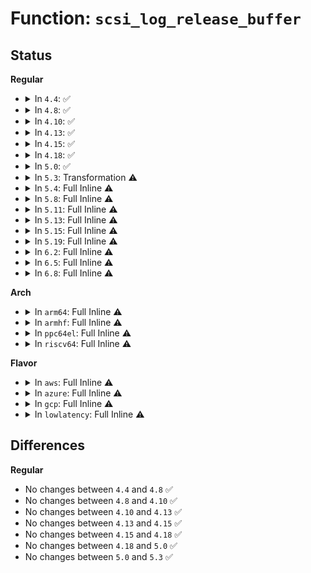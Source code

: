 # Function: <code>scsi_log_release_buffer</code>

## Status
<b>Regular</b>
<ul>
<li>
<details>
<summary>In <code>4.4</code>: ✅</summary>

```c
void scsi_log_release_buffer(char *bufptr);
```

**Collision:** Unique Static

**Inline:** No

**Transformation:** False

**Instances:**

```
In drivers/scsi/scsi_logging.c (ffffffff815b7b60)
Location: drivers/scsi/scsi_logging.c:56
Inline: False
Direct callers:
  - drivers/scsi/scsi_logging.c:sdev_prefix_printk
  - drivers/scsi/scsi_logging.c:scmd_printk
  - drivers/scsi/scsi_logging.c:scsi_print_command
  - drivers/scsi/scsi_logging.c:scsi_print_command
  - drivers/scsi/scsi_logging.c:scsi_print_command
  - drivers/scsi/scsi_logging.c:scsi_log_print_sense_hdr
  - drivers/scsi/scsi_logging.c:scsi_log_print_sense_hdr
  - drivers/scsi/scsi_logging.c:scsi_log_print_sense
  - drivers/scsi/scsi_logging.c:scsi_print_result
```
**Symbols:**

```
ffffffff815b7b60-ffffffff815b7bba: scsi_log_release_buffer (STB_LOCAL)
```
</details>
</li>
<li>
<details>
<summary>In <code>4.8</code>: ✅</summary>

```c
void scsi_log_release_buffer(char *bufptr);
```

**Collision:** Unique Static

**Inline:** No

**Transformation:** False

**Instances:**

```
In drivers/scsi/scsi_logging.c (ffffffff816103f0)
Location: drivers/scsi/scsi_logging.c:56
Inline: False
Direct callers:
  - drivers/scsi/scsi_logging.c:scsi_print_result
  - drivers/scsi/scsi_logging.c:scsi_log_print_sense
  - drivers/scsi/scsi_logging.c:scsi_log_print_sense_hdr
  - drivers/scsi/scsi_logging.c:scsi_log_print_sense_hdr
  - drivers/scsi/scsi_logging.c:scsi_print_command
  - drivers/scsi/scsi_logging.c:scsi_print_command
  - drivers/scsi/scsi_logging.c:scsi_print_command
  - drivers/scsi/scsi_logging.c:scmd_printk
  - drivers/scsi/scsi_logging.c:sdev_prefix_printk
```
**Symbols:**

```
ffffffff816103f0-ffffffff8161044a: scsi_log_release_buffer (STB_LOCAL)
```
</details>
</li>
<li>
<details>
<summary>In <code>4.10</code>: ✅</summary>

```c
void scsi_log_release_buffer(char *bufptr);
```

**Collision:** Unique Static

**Inline:** No

**Transformation:** False

**Instances:**

```
In drivers/scsi/scsi_logging.c (ffffffff8163fc80)
Location: drivers/scsi/scsi_logging.c:56
Inline: False
Direct callers:
  - drivers/scsi/scsi_logging.c:scsi_print_result
  - drivers/scsi/scsi_logging.c:scsi_log_print_sense
  - drivers/scsi/scsi_logging.c:scsi_log_print_sense_hdr
  - drivers/scsi/scsi_logging.c:scsi_log_print_sense_hdr
  - drivers/scsi/scsi_logging.c:scsi_print_command
  - drivers/scsi/scsi_logging.c:scsi_print_command
  - drivers/scsi/scsi_logging.c:scsi_print_command
  - drivers/scsi/scsi_logging.c:scmd_printk
  - drivers/scsi/scsi_logging.c:sdev_prefix_printk
```
**Symbols:**

```
ffffffff8163fc80-ffffffff8163fcda: scsi_log_release_buffer (STB_LOCAL)
```
</details>
</li>
<li>
<details>
<summary>In <code>4.13</code>: ✅</summary>

```c
void scsi_log_release_buffer(char *bufptr);
```

**Collision:** Unique Static

**Inline:** No

**Transformation:** False

**Instances:**

```
In drivers/scsi/scsi_logging.c (ffffffff816546e0)
Location: drivers/scsi/scsi_logging.c:56
Inline: False
Direct callers:
  - drivers/scsi/scsi_logging.c:scsi_print_result
  - drivers/scsi/scsi_logging.c:scsi_log_print_sense
  - drivers/scsi/scsi_logging.c:scsi_log_print_sense_hdr
  - drivers/scsi/scsi_logging.c:scsi_log_print_sense_hdr
  - drivers/scsi/scsi_logging.c:scsi_print_command
  - drivers/scsi/scsi_logging.c:scsi_print_command
  - drivers/scsi/scsi_logging.c:scsi_print_command
  - drivers/scsi/scsi_logging.c:scmd_printk
  - drivers/scsi/scsi_logging.c:sdev_prefix_printk
```
**Symbols:**

```
ffffffff816546e0-ffffffff8165472c: scsi_log_release_buffer (STB_LOCAL)
```
</details>
</li>
<li>
<details>
<summary>In <code>4.15</code>: ✅</summary>

```c
void scsi_log_release_buffer(char *bufptr);
```

**Collision:** Unique Static

**Inline:** No

**Transformation:** False

**Instances:**

```
In drivers/scsi/scsi_logging.c (ffffffff816bdc30)
Location: drivers/scsi/scsi_logging.c:56
Inline: False
Direct callers:
  - drivers/scsi/scsi_logging.c:scsi_print_result
  - drivers/scsi/scsi_logging.c:scsi_log_print_sense
  - drivers/scsi/scsi_logging.c:scsi_log_print_sense_hdr
  - drivers/scsi/scsi_logging.c:scsi_log_print_sense_hdr
  - drivers/scsi/scsi_logging.c:scsi_print_command
  - drivers/scsi/scsi_logging.c:scsi_print_command
  - drivers/scsi/scsi_logging.c:scsi_print_command
  - drivers/scsi/scsi_logging.c:scmd_printk
  - drivers/scsi/scsi_logging.c:sdev_prefix_printk
```
**Symbols:**

```
ffffffff816bdc30-ffffffff816bdc7c: scsi_log_release_buffer (STB_LOCAL)
```
</details>
</li>
<li>
<details>
<summary>In <code>4.18</code>: ✅</summary>

```c
void scsi_log_release_buffer(char *bufptr);
```

**Collision:** Unique Static

**Inline:** No

**Transformation:** False

**Instances:**

```
In drivers/scsi/scsi_logging.c (ffffffff816fa210)
Location: drivers/scsi/scsi_logging.c:56
Inline: False
Direct callers:
  - drivers/scsi/scsi_logging.c:scsi_print_result
  - drivers/scsi/scsi_logging.c:scsi_log_print_sense
  - drivers/scsi/scsi_logging.c:scsi_log_print_sense_hdr
  - drivers/scsi/scsi_logging.c:scsi_log_print_sense_hdr
  - drivers/scsi/scsi_logging.c:scsi_print_command
  - drivers/scsi/scsi_logging.c:scsi_print_command
  - drivers/scsi/scsi_logging.c:scsi_print_command
  - drivers/scsi/scsi_logging.c:scmd_printk
  - drivers/scsi/scsi_logging.c:sdev_prefix_printk
```
**Symbols:**

```
ffffffff816fa210-ffffffff816fa259: scsi_log_release_buffer (STB_LOCAL)
```
</details>
</li>
<li>
<details>
<summary>In <code>5.0</code>: ✅</summary>

```c
void scsi_log_release_buffer(char *bufptr);
```

**Collision:** Unique Static

**Inline:** No

**Transformation:** False

**Instances:**

```
In drivers/scsi/scsi_logging.c (ffffffff8171cc50)
Location: drivers/scsi/scsi_logging.c:56
Inline: False
Direct callers:
  - drivers/scsi/scsi_logging.c:scsi_print_result
  - drivers/scsi/scsi_logging.c:scsi_log_print_sense
  - drivers/scsi/scsi_logging.c:scsi_log_print_sense_hdr
  - drivers/scsi/scsi_logging.c:scsi_log_print_sense_hdr
  - drivers/scsi/scsi_logging.c:scsi_print_command
  - drivers/scsi/scsi_logging.c:scsi_print_command
  - drivers/scsi/scsi_logging.c:scsi_print_command
  - drivers/scsi/scsi_logging.c:scmd_printk
  - drivers/scsi/scsi_logging.c:sdev_prefix_printk
```
**Symbols:**

```
ffffffff8171cc50-ffffffff8171cc99: scsi_log_release_buffer (STB_LOCAL)
```
</details>
</li>
<li>
<details>
<summary>In <code>5.3</code>: Transformation ⚠️</summary>

```c
void scsi_log_release_buffer(char *bufptr);
```

**Collision:** Unique Static

**Inline:** No

**Transformation:** True

**Instances:**

```
In drivers/scsi/scsi_logging.c (0)
Location: drivers/scsi/scsi_logging.c:55
Inline: False
Direct callers:
  - drivers/scsi/scsi_logging.c:scsi_print_result
  - drivers/scsi/scsi_logging.c:scsi_log_print_sense
  - drivers/scsi/scsi_logging.c:scsi_log_print_sense_hdr
  - drivers/scsi/scsi_logging.c:scsi_log_print_sense_hdr
  - drivers/scsi/scsi_logging.c:scsi_print_command
  - drivers/scsi/scsi_logging.c:scsi_print_command
  - drivers/scsi/scsi_logging.c:scsi_print_command
  - drivers/scsi/scsi_logging.c:scmd_printk
  - drivers/scsi/scsi_logging.c:sdev_prefix_printk
```
**Symbols:**

```
ffffffff81758210-ffffffff8175825a: scsi_log_release_buffer (STB_LOCAL)
ffffffff8175905d-ffffffff81759070: scsi_log_release_buffer.cold (STB_LOCAL)
```
</details>
</li>
<li>
<details>
<summary>In <code>5.4</code>: Full Inline ⚠️</summary>

**Collision:** Unique Static

**Inline:** Full

**Transformation:** False

**Instances:**

```
In drivers/scsi/scsi_logging.c (ffffffff8177c8fd)
Location: drivers/scsi/scsi_logging.c:24
Inline: True
Inline callers:
  - drivers/scsi/scsi_logging.c:scsi_print_result
  - drivers/scsi/scsi_logging.c:scsi_log_print_sense
  - drivers/scsi/scsi_logging.c:scsi_log_print_sense_hdr
  - drivers/scsi/scsi_logging.c:scsi_log_print_sense_hdr
  - drivers/scsi/scsi_logging.c:scmd_printk
  - drivers/scsi/scsi_logging.c:sdev_prefix_printk
```
</details>
</li>
<li>
<details>
<summary>In <code>5.8</code>: Full Inline ⚠️</summary>

**Collision:** Unique Static

**Inline:** Full

**Transformation:** False

**Instances:**

```
In drivers/scsi/scsi_logging.c (ffffffff81840690)
Location: drivers/scsi/scsi_logging.c:24
Inline: True
Inline callers:
  - drivers/scsi/scsi_logging.c:scsi_print_result
  - drivers/scsi/scsi_logging.c:scsi_log_print_sense
  - drivers/scsi/scsi_logging.c:scsi_log_print_sense_hdr
  - drivers/scsi/scsi_logging.c:scsi_log_print_sense_hdr
  - drivers/scsi/scsi_logging.c:scsi_print_command
  - drivers/scsi/scsi_logging.c:scsi_print_command
  - drivers/scsi/scsi_logging.c:scsi_print_command
  - drivers/scsi/scsi_logging.c:scmd_printk
  - drivers/scsi/scsi_logging.c:sdev_prefix_printk
```
</details>
</li>
<li>
<details>
<summary>In <code>5.11</code>: Full Inline ⚠️</summary>

**Collision:** Unique Static

**Inline:** Full

**Transformation:** False

**Instances:**

```
In drivers/scsi/scsi_logging.c (ffffffff81c16c76)
Location: drivers/scsi/scsi_logging.c:24
Inline: True
Inline callers:
  - drivers/scsi/scsi_logging.c:scsi_print_result
  - drivers/scsi/scsi_logging.c:scsi_log_print_sense
  - drivers/scsi/scsi_logging.c:scsi_log_print_sense_hdr
  - drivers/scsi/scsi_logging.c:scsi_log_print_sense_hdr
  - drivers/scsi/scsi_logging.c:scsi_print_command
  - drivers/scsi/scsi_logging.c:scmd_printk
  - drivers/scsi/scsi_logging.c:sdev_prefix_printk
```
</details>
</li>
<li>
<details>
<summary>In <code>5.13</code>: Full Inline ⚠️</summary>

**Collision:** Unique Static

**Inline:** Full

**Transformation:** False

**Instances:**

```
In drivers/scsi/scsi_logging.c (ffffffff81c08abf)
Location: drivers/scsi/scsi_logging.c:24
Inline: True
Inline callers:
  - drivers/scsi/scsi_logging.c:scsi_print_result
  - drivers/scsi/scsi_logging.c:scsi_log_print_sense
  - drivers/scsi/scsi_logging.c:scsi_log_print_sense_hdr
  - drivers/scsi/scsi_logging.c:scsi_log_print_sense_hdr
  - drivers/scsi/scsi_logging.c:scsi_print_command
  - drivers/scsi/scsi_logging.c:scmd_printk
  - drivers/scsi/scsi_logging.c:sdev_prefix_printk
```
</details>
</li>
<li>
<details>
<summary>In <code>5.15</code>: Full Inline ⚠️</summary>

**Collision:** Unique Static

**Inline:** Full

**Transformation:** False

**Instances:**

```
In drivers/scsi/scsi_logging.c (ffffffff81d0cba4)
Location: drivers/scsi/scsi_logging.c:24
Inline: True
Inline callers:
  - drivers/scsi/scsi_logging.c:scsi_print_result
  - drivers/scsi/scsi_logging.c:scsi_log_print_sense
  - drivers/scsi/scsi_logging.c:scsi_log_print_sense_hdr
  - drivers/scsi/scsi_logging.c:scsi_log_print_sense_hdr
  - drivers/scsi/scsi_logging.c:scsi_print_command
  - drivers/scsi/scsi_logging.c:scmd_printk
  - drivers/scsi/scsi_logging.c:sdev_prefix_printk
```
</details>
</li>
<li>
<details>
<summary>In <code>5.19</code>: Full Inline ⚠️</summary>

**Collision:** Unique Static

**Inline:** Full

**Transformation:** False

**Instances:**

```
In drivers/scsi/scsi_logging.c (ffffffff81a0c049)
Location: drivers/scsi/scsi_logging.c:24
Inline: True
Inline callers:
  - drivers/scsi/scsi_logging.c:scsi_print_result
  - drivers/scsi/scsi_logging.c:scsi_log_print_sense
  - drivers/scsi/scsi_logging.c:scsi_log_print_sense_hdr
  - drivers/scsi/scsi_logging.c:scsi_log_print_sense_hdr
  - drivers/scsi/scsi_logging.c:scsi_print_command
  - drivers/scsi/scsi_logging.c:scmd_printk
  - drivers/scsi/scsi_logging.c:sdev_prefix_printk
```
</details>
</li>
<li>
<details>
<summary>In <code>6.2</code>: Full Inline ⚠️</summary>

**Collision:** Unique Static

**Inline:** Full

**Transformation:** False

**Instances:**

```
In drivers/scsi/scsi_logging.c (ffffffff81b8b66f)
Location: drivers/scsi/scsi_logging.c:24
Inline: True
Inline callers:
  - drivers/scsi/scsi_logging.c:scsi_print_result
  - drivers/scsi/scsi_logging.c:scsi_log_print_sense
  - drivers/scsi/scsi_logging.c:scsi_log_print_sense_hdr
  - drivers/scsi/scsi_logging.c:scsi_log_print_sense_hdr
  - drivers/scsi/scsi_logging.c:scsi_print_command
  - drivers/scsi/scsi_logging.c:scmd_printk
  - drivers/scsi/scsi_logging.c:sdev_prefix_printk
```
</details>
</li>
<li>
<details>
<summary>In <code>6.5</code>: Full Inline ⚠️</summary>

**Collision:** Unique Static

**Inline:** Full

**Transformation:** False

**Instances:**

```
In drivers/scsi/scsi_logging.c (ffffffff81bdf66f)
Location: drivers/scsi/scsi_logging.c:24
Inline: True
Inline callers:
  - drivers/scsi/scsi_logging.c:scsi_print_result
  - drivers/scsi/scsi_logging.c:scsi_log_print_sense
  - drivers/scsi/scsi_logging.c:scsi_log_print_sense_hdr
  - drivers/scsi/scsi_logging.c:scsi_log_print_sense_hdr
  - drivers/scsi/scsi_logging.c:scsi_print_command
  - drivers/scsi/scsi_logging.c:scmd_printk
  - drivers/scsi/scsi_logging.c:sdev_prefix_printk
```
</details>
</li>
<li>
<details>
<summary>In <code>6.8</code>: Full Inline ⚠️</summary>

**Collision:** Unique Static

**Inline:** Full

**Transformation:** False

**Instances:**

```
In drivers/scsi/scsi_logging.c (ffffffff81c345ec)
Location: drivers/scsi/scsi_logging.c:24
Inline: True
Inline callers:
  - drivers/scsi/scsi_logging.c:scsi_print_result
  - drivers/scsi/scsi_logging.c:scsi_log_print_sense
  - drivers/scsi/scsi_logging.c:scsi_log_print_sense_hdr
  - drivers/scsi/scsi_logging.c:scsi_log_print_sense_hdr
  - drivers/scsi/scsi_logging.c:scsi_print_command
  - drivers/scsi/scsi_logging.c:scmd_printk
  - drivers/scsi/scsi_logging.c:sdev_prefix_printk
```
</details>
</li>
</ul>
<b>Arch</b>
<ul>
<li>
<details>
<summary>In <code>arm64</code>: Full Inline ⚠️</summary>

**Collision:** Unique Static

**Inline:** Full

**Transformation:** False

**Instances:**

```
In drivers/scsi/scsi_logging.c (ffff800010982934)
Location: drivers/scsi/scsi_logging.c:24
Inline: True
Inline callers:
  - drivers/scsi/scsi_logging.c:scsi_print_result
  - drivers/scsi/scsi_logging.c:scsi_log_print_sense
  - drivers/scsi/scsi_logging.c:scsi_log_print_sense_hdr
  - drivers/scsi/scsi_logging.c:scsi_log_print_sense_hdr
  - drivers/scsi/scsi_logging.c:scmd_printk
  - drivers/scsi/scsi_logging.c:sdev_prefix_printk
```
</details>
</li>
<li>
<details>
<summary>In <code>armhf</code>: Full Inline ⚠️</summary>

**Collision:** Unique Static

**Inline:** Full

**Transformation:** False

**Instances:**

```
In drivers/scsi/scsi_logging.c (c0a55344)
Location: drivers/scsi/scsi_logging.c:24
Inline: True
Inline callers:
  - drivers/scsi/scsi_logging.c:scsi_print_result
  - drivers/scsi/scsi_logging.c:scsi_log_print_sense
  - drivers/scsi/scsi_logging.c:scsi_log_print_sense_hdr
  - drivers/scsi/scsi_logging.c:scsi_log_print_sense_hdr
  - drivers/scsi/scsi_logging.c:scmd_printk
  - drivers/scsi/scsi_logging.c:sdev_prefix_printk
```
</details>
</li>
<li>
<details>
<summary>In <code>ppc64el</code>: Full Inline ⚠️</summary>

**Collision:** Unique Static

**Inline:** Full

**Transformation:** False

**Instances:**

```
In drivers/scsi/scsi_logging.c (c000000000a3f0d4)
Location: drivers/scsi/scsi_logging.c:24
Inline: True
Inline callers:
  - drivers/scsi/scsi_logging.c:scsi_print_result
  - drivers/scsi/scsi_logging.c:scsi_log_print_sense
  - drivers/scsi/scsi_logging.c:scsi_log_print_sense_hdr
  - drivers/scsi/scsi_logging.c:scsi_log_print_sense_hdr
  - drivers/scsi/scsi_logging.c:scmd_printk
  - drivers/scsi/scsi_logging.c:sdev_prefix_printk
```
</details>
</li>
<li>
<details>
<summary>In <code>riscv64</code>: Full Inline ⚠️</summary>

**Collision:** Unique Static

**Inline:** Full

**Transformation:** False

**Instances:**

```
In drivers/scsi/scsi_logging.c (ffffffe0005e8196)
Location: drivers/scsi/scsi_logging.c:24
Inline: True
Inline callers:
  - drivers/scsi/scsi_logging.c:scsi_print_result
  - drivers/scsi/scsi_logging.c:scsi_log_print_sense
  - drivers/scsi/scsi_logging.c:scsi_log_print_sense_hdr
  - drivers/scsi/scsi_logging.c:scsi_log_print_sense_hdr
  - drivers/scsi/scsi_logging.c:scmd_printk
  - drivers/scsi/scsi_logging.c:sdev_prefix_printk
```
</details>
</li>
</ul>
<b>Flavor</b>
<ul>
<li>
<details>
<summary>In <code>aws</code>: Full Inline ⚠️</summary>

**Collision:** Unique Static

**Inline:** Full

**Transformation:** False

**Instances:**

```
In drivers/scsi/scsi_logging.c (ffffffff81730fed)
Location: drivers/scsi/scsi_logging.c:24
Inline: True
Inline callers:
  - drivers/scsi/scsi_logging.c:scsi_print_result
  - drivers/scsi/scsi_logging.c:scsi_log_print_sense
  - drivers/scsi/scsi_logging.c:scsi_log_print_sense_hdr
  - drivers/scsi/scsi_logging.c:scsi_log_print_sense_hdr
  - drivers/scsi/scsi_logging.c:scmd_printk
  - drivers/scsi/scsi_logging.c:sdev_prefix_printk
```
</details>
</li>
<li>
<details>
<summary>In <code>azure</code>: Full Inline ⚠️</summary>

**Collision:** Unique Static

**Inline:** Full

**Transformation:** False

**Instances:**

```
In drivers/scsi/scsi_logging.c (ffffffff8170a40d)
Location: drivers/scsi/scsi_logging.c:24
Inline: True
Inline callers:
  - drivers/scsi/scsi_logging.c:scsi_print_result
  - drivers/scsi/scsi_logging.c:scsi_log_print_sense
  - drivers/scsi/scsi_logging.c:scsi_log_print_sense_hdr
  - drivers/scsi/scsi_logging.c:scsi_log_print_sense_hdr
  - drivers/scsi/scsi_logging.c:scmd_printk
  - drivers/scsi/scsi_logging.c:sdev_prefix_printk
```
</details>
</li>
<li>
<details>
<summary>In <code>gcp</code>: Full Inline ⚠️</summary>

**Collision:** Unique Static

**Inline:** Full

**Transformation:** False

**Instances:**

```
In drivers/scsi/scsi_logging.c (ffffffff8176fdbd)
Location: drivers/scsi/scsi_logging.c:24
Inline: True
Inline callers:
  - drivers/scsi/scsi_logging.c:scsi_print_result
  - drivers/scsi/scsi_logging.c:scsi_log_print_sense
  - drivers/scsi/scsi_logging.c:scsi_log_print_sense_hdr
  - drivers/scsi/scsi_logging.c:scsi_log_print_sense_hdr
  - drivers/scsi/scsi_logging.c:scmd_printk
  - drivers/scsi/scsi_logging.c:sdev_prefix_printk
```
</details>
</li>
<li>
<details>
<summary>In <code>lowlatency</code>: Full Inline ⚠️</summary>

**Collision:** Unique Static

**Inline:** Full

**Transformation:** False

**Instances:**

```
In drivers/scsi/scsi_logging.c (ffffffff8178b55d)
Location: drivers/scsi/scsi_logging.c:24
Inline: True
Inline callers:
  - drivers/scsi/scsi_logging.c:scsi_print_result
  - drivers/scsi/scsi_logging.c:scsi_log_print_sense
  - drivers/scsi/scsi_logging.c:scsi_log_print_sense_hdr
  - drivers/scsi/scsi_logging.c:scsi_log_print_sense_hdr
  - drivers/scsi/scsi_logging.c:scmd_printk
  - drivers/scsi/scsi_logging.c:sdev_prefix_printk
```
</details>
</li>
</ul>

## Differences
<b>Regular</b>
<ul>
<li>
No changes between <code>4.4</code> and <code>4.8</code> ✅
</li>
<li>
No changes between <code>4.8</code> and <code>4.10</code> ✅
</li>
<li>
No changes between <code>4.10</code> and <code>4.13</code> ✅
</li>
<li>
No changes between <code>4.13</code> and <code>4.15</code> ✅
</li>
<li>
No changes between <code>4.15</code> and <code>4.18</code> ✅
</li>
<li>
No changes between <code>4.18</code> and <code>5.0</code> ✅
</li>
<li>
No changes between <code>5.0</code> and <code>5.3</code> ✅
</li>
</ul>
